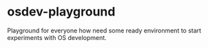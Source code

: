 # osdev-playground
Playground for everyone how need some ready environment to start experiments with OS development.
